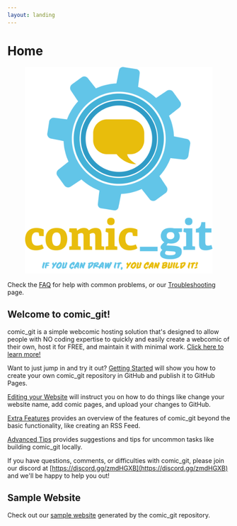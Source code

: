 ```yaml
---
layout: landing
---
```


# Home

<figure><img src=".gitbook/assets/Comic_Git logo.png" alt=""><figcaption></figcaption></figure>

Check the [FAQ](additional-information/faq.md) for help with common problems, or our [Troubleshooting](additional-information/troubleshooting.md) page.

## **Welcome to comic\_git!**

comic\_git is a simple webcomic hosting solution that's designed to allow people with NO coding expertise to quickly and easily create a webcomic of their own, host it for FREE, and maintain it with minimal work. [Click here to learn more!](what-is-comic_git.md)

Want to just jump in and try it out? [Getting Started](getting-started/getting-started.md) will show you how to create your own comic\_git repository in GitHub and publish it to GitHub Pages.

[Editing your Website](customization/editing-your-website.md) will instruct you on how to do things like change your website name, add comic pages, and upload your changes to GitHub.

[Extra Features](additional-information/extra-features.md) provides an overview of the features of comic\_git beyond the basic functionality, like creating an RSS Feed.

[Advanced Tips](additional-information/advanced-tips.md) provides suggestions and tips for uncommon tasks like building comic\_git locally.

If you have questions, comments, or difficulties with comic\_git, please join our discord at [https://discord.gg/zmdHGXB](https://discord.gg/zmdHGXB) and we'll be happy to help you out!

## **Sample Website**

Check out our [sample website](https://ryanvilbrandt.github.io/comic_git_showcase/) generated by the comic\_git repository.

